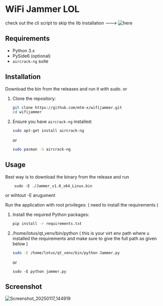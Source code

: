 # WiFi Jammer LOL

check out the cli script to skip the lib installation ---> ![here](https://github.com/mtm-x/wifijammer-script.git)

## Requirements

- Python 3.x
- PySide6 (optional)
- `aircrack-ng` suite


## Installation

Download the bin from the releases and run it with sudo. or 


1. Clone the repository:
    ```sh
    git clone https://github.com/mtm-x/wifijammer.git
    cd wifijammer
    ```


2. Ensure you have `aircrack-ng` installed:
    ```sh
    sudo apt-get install aircrack-ng
    ```
    or
    ```sh
    sudo pacman -S aircrack-ng
    ```
## Usage

Best way is to download the binary from the release and run 

        sudo -E ./Jammer_v1.0_x64_Linux.bin

or wihtout -E arugument
    
Run the application with root privileges: ( need to install the requirements )

    
1. Install the required Python packages: 
    ```sh
    pip install -r requirements.txt
    ```
2.
   /home/lotus/qt_venv/bin/python ( this is your virt env path where u installed the requirements and make sure to  give the full path as given below )
    ```sh
    sudo -E /home/lotus/qt_venv/bin/python Jammer.py 
    ```
    or

    ```
    sudo -E python jammer.py
    ```

 
   
## Screenshot

![Screenshot_20250117_144919](https://github.com/user-attachments/assets/a5684559-7260-49b6-a48b-6daaecff2c51)
